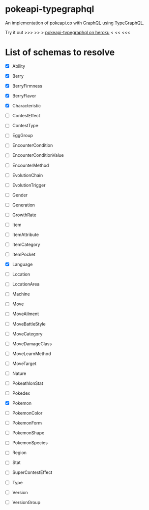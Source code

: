 # pokeapi-typegraphql

An implementation of [pokeapi.co](https://pokeapi.co) with [GraphQL](https://graphql.org/) using [TypeGraphQL](https://typegraphql.ml/).

Try it out >>> >> > [pokeapi-typegraphql on heroku](https://pokeapi-typegraphql.herokuapp.com/graphql) < << <<<

# List of schemas to resolve

- [x] Ability

- [x] Berry

- [x] BerryFirmness

- [x] BerryFlavor

- [x] Characteristic

- [ ] ContestEffect

- [ ] ContestType

- [ ] EggGroup

- [ ] EncounterCondition

- [ ] EncounterConditionValue

- [ ] EncounterMethod

- [ ] EvolutionChain

- [ ] EvolutionTrigger

- [ ] Gender

- [ ] Generation

- [ ] GrowthRate

- [ ] Item

- [ ] ItemAttribute

- [ ] ItemCategory

- [ ] ItemPocket

- [x] Language

- [ ] Location

- [ ] LocationArea

- [ ] Machine

- [ ] Move

- [ ] MoveAilment

- [ ] MoveBattleStyle

- [ ] MoveCategory

- [ ] MoveDamageClass

- [ ] MoveLearnMethod

- [ ] MoveTarget

- [ ] Nature

- [ ] PokeathlonStat

- [ ] Pokedex

- [x] Pokemon

- [ ] PokemonColor

- [ ] PokemonForm

- [ ] PokemonShape

- [ ] PokemonSpecies

- [ ] Region

- [ ] Stat

- [ ] SuperContestEffect

- [ ] Type

- [ ] Version

- [ ] VersionGroup
